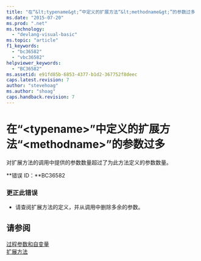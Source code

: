 ```yaml
---
title: "在“&lt;typename&gt;”中定义的扩展方法“&lt;methodname&gt;”的参数过多 | Microsoft Docs"
ms.date: "2015-07-20"
ms.prod: ".net"
ms.technology: 
  - "devlang-visual-basic"
ms.topic: "article"
f1_keywords: 
  - "bc36582"
  - "vbc36582"
helpviewer_keywords: 
  - "BC36582"
ms.assetid: e91fd85b-6853-4377-b1d2-367752f8deec
caps.latest.revision: 7
author: "stevehoag"
ms.author: "shoag"
caps.handback.revision: 7
---
```

# 在“&lt;typename&gt;”中定义的扩展方法“&lt;methodname&gt;”的参数过多
对扩展方法的调用中提供的参数数量超过了为此方法定义的参数数量。  
  
 **错误 ID：**BC36582  
  
### 更正此错误  
  
-   请查阅扩展方法的定义，并从调用中删除多余的参数。  
  
## 请参阅  
 [过程参数和自变量](../../visual-basic/programming-guide/language-features/procedures/procedure-parameters-and-arguments.md)   
 [扩展方法](../../visual-basic/programming-guide/language-features/procedures/extension-methods.md)